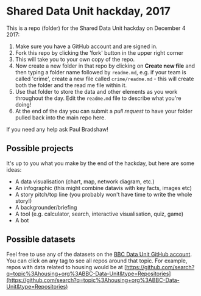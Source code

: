 # Shared Data Unit hackday, 2017

This is a repo (folder) for the Shared Data Unit hackday on December 4 2017:

1. Make sure you have a GitHub account and are signed in.
2. Fork this repo by clicking the 'fork' button in the upper right corner
3. This will take you to your own copy of the repo. 
4. Now create a new folder in that repo by clicking on **Create new file** and then typing a folder name followed by `readme.md`, e.g. if your team is called 'crime', create a new file called `crime/readme.md` - this will create both the folder and the read me file within it.
5. Use that folder to store the data and other elements as you work throughout the day. Edit the `readme.md` file to describe what you're doing!
6. At the end of the day you can submit a *pull request* to have your folder pulled back into the main repo here. 

If you need any help ask Paul Bradshaw!

## Possible projects

It's up to you what you make by the end of the hackday, but here are some ideas:

* A data visualisation (chart, map, network diagram, etc.)
* An infographic (this might combine datavis with key facts, images etc)
* A story pitch/top line (you probably won't have time to write the whole story!)
* A backgrounder/briefing
* A tool (e.g. calculator, search, interactive visualisation, quiz, game)
* A bot

## Possible datasets

Feel free to use any of the datasets on the [BBC Data Unit GitHub account](https://github.com/bbc-data-unit). You can click on any tag to see all repos around that topic. For example, repos with data related to housing would be at [https://github.com/search?q=topic%3Ahousing+org%3ABBC-Data-Unit&type=Repositories](https://github.com/search?q=topic%3Ahousing+org%3ABBC-Data-Unit&type=Repositories)
